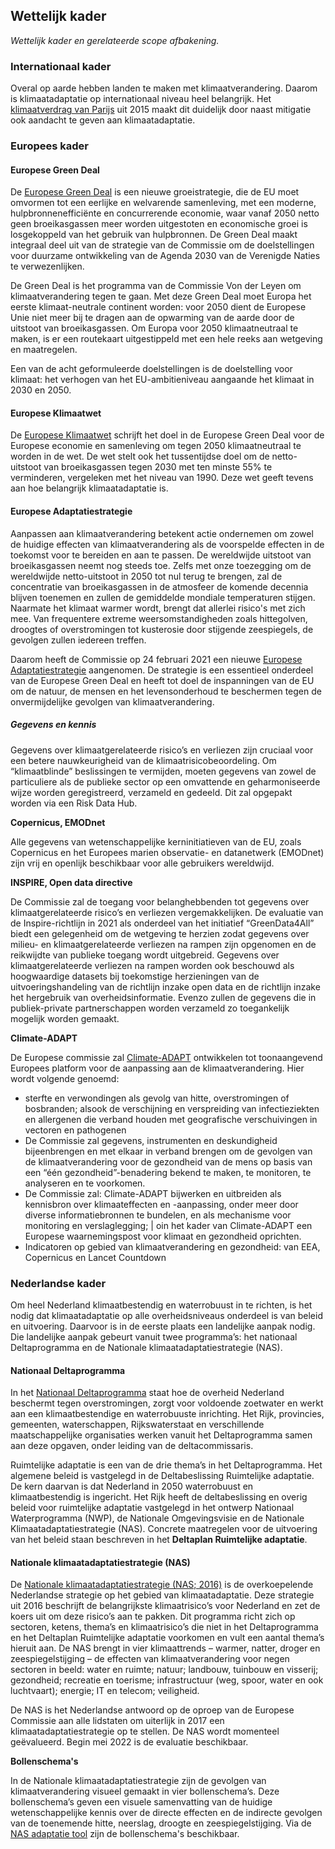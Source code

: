 ## Wettelijk kader

*Wettelijk kader en gerelateerde scope afbakening.*

### Internationaal kader
Overal op aarde hebben landen te maken met klimaatverandering. Daarom is klimaatadaptatie op internationaal niveau heel belangrijk. Het [klimaatverdrag van Parijs](https://wetten.overheid.nl/BWBV0006603/2017-08-27#Verdrag_2) uit 2015 maakt dit duidelijk door naast mitigatie ook aandacht te geven aan klimaatadaptatie. 

### Europees  kader

#### Europese Green Deal
De [Europese Green Deal](https://ec.europa.eu/info/strategy/priorities-2019-2024/european-green-deal_nl) is een nieuwe groeistrategie, die de EU moet omvormen tot een eerlijke en welvarende samenleving, met een moderne, hulpbronnenefficiënte en concurrerende economie, waar vanaf 2050 netto geen broeikasgassen meer worden uitgestoten en economische groei is losgekoppeld van het gebruik van hulpbronnen. De Green Deal maakt integraal deel uit van de strategie van de Commissie om de doelstellingen voor duurzame ontwikkeling van de Agenda 2030 van de Verenigde Naties te verwezenlijken.

De Green Deal is het programma van de Commissie Von der Leyen om klimaatverandering tegen te gaan. Met deze Green Deal moet Europa het eerste klimaat-neutrale continent worden: voor 2050 dient de Europese Unie niet meer bij te dragen aan de opwarming van de aarde door de uitstoot van broeikasgassen. Om Europa voor 2050 klimaatneutraal te maken, is er een routekaart uitgestippeld met een hele reeks aan wetgeving en maatregelen.

Een van de acht geformuleerde doelstellingen is de doelstelling voor klimaat: het verhogen van het EU-ambitieniveau aangaande het klimaat in 2030 en 2050.

#### Europese Klimaatwet
De [Europese Klimaatwet](https://ec.europa.eu/clima/policies/eu-climate-action/law_nl) schrijft het doel in de Europese Green Deal voor de Europese economie en samenleving om tegen 2050 klimaatneutraal te worden in de wet. De wet stelt ook het tussentijdse doel om de netto-uitstoot van broeikasgassen tegen 2030 met ten minste 55% te verminderen, vergeleken met het niveau van 1990. Deze wet geeft tevens aan hoe belangrijk klimaatadaptatie is.  

#### Europese Adaptatiestrategie 
Aanpassen aan klimaatverandering betekent actie ondernemen om zowel de huidige effecten van klimaatverandering als de voorspelde effecten in de toekomst voor te bereiden en aan te passen. De wereldwijde uitstoot van broeikasgassen neemt nog steeds toe. Zelfs met onze toezegging om de wereldwijde netto-uitstoot in 2050 tot nul terug te brengen, zal de concentratie van broeikasgassen in de atmosfeer de komende decennia blijven toenemen en zullen de gemiddelde mondiale temperaturen stijgen. Naarmate het klimaat warmer wordt, brengt dat allerlei risico's met zich mee. Van frequentere extreme weersomstandigheden zoals hittegolven, droogtes of overstromingen tot kusterosie door stijgende zeespiegels, de gevolgen zullen iedereen treffen.

Daarom heeft de Commissie op 24 februari 2021 een nieuwe [Europese Adaptatiestrategie](https://ec.europa.eu/clima/eu-action/adaptation-climate-change_en) aangenomen. De strategie is een essentieel onderdeel van de Europese Green Deal en heeft tot doel de inspanningen van de EU om de natuur, de mensen en het levensonderhoud te beschermen tegen de onvermijdelijke gevolgen van klimaatverandering.

##### Gegevens en kennis
Gegevens over klimaatgerelateerde risico’s en verliezen zijn cruciaal voor een betere nauwkeurigheid van de klimaatrisicobeoordeling. Om “klimaatblinde” beslissingen te vermijden, moeten gegevens van zowel de particuliere als de publieke sector op een omvattende en geharmoniseerde wijze worden geregistreerd, verzameld en gedeeld. Dit zal opgepakt worden via een Risk Data Hub. 

**Copernicus, EMODnet**

Alle gegevens van wetenschappelijke kerninitiatieven van de EU, zoals Copernicus en het Europees marien observatie- en datanetwerk (EMODnet) zijn vrij en openlijk beschikbaar voor alle gebruikers wereldwijd.


**INSPIRE, Open data directive**

De Commissie zal de toegang voor belanghebbenden tot gegevens over klimaatgerelateerde risico’s en verliezen vergemakkelijken. De evaluatie van de Inspire-richtlijn in 2021 als onderdeel van het initiatief “GreenData4All” biedt een gelegenheid om de wetgeving te herzien zodat gegevens over milieu- en klimaatgerelateerde verliezen na rampen zijn opgenomen en de reikwijdte van publieke toegang wordt uitgebreid. Gegevens over klimaatgerelateerde verliezen na rampen worden ook beschouwd als hoogwaardige datasets bij toekomstige herzieningen van de uitvoeringshandeling van de richtlijn inzake open data en de richtlijn inzake het hergebruik van overheidsinformatie. Evenzo zullen de gegevens die in publiek-private partnerschappen worden verzameld zo toegankelijk mogelijk worden gemaakt.


**Climate-ADAPT**

De Europese commissie zal [Climate-ADAPT](https://climate-adapt.eea.europa.eu/) ontwikkelen tot toonaangevend Europees platform voor de aanpassing aan de klimaatverandering.
Hier wordt volgende genoemd: 
- sterfte en verwondingen als gevolg van hitte, overstromingen of bosbranden; alsook de verschijning en verspreiding van infectieziekten en allergenen die verband houden met geografische verschuivingen in vectoren en pathogenen
- De Commissie zal gegevens, instrumenten en deskundigheid bijeenbrengen en met elkaar in verband brengen om de gevolgen van de klimaatverandering voor de gezondheid van de mens op basis van een “één gezondheid”-benadering bekend te maken, te monitoren, te analyseren en te voorkomen.
- De Commissie zal: Climate-ADAPT bijwerken en uitbreiden als kennisbron over klimaateffecten en -aanpassing, onder meer door diverse informatiebronnen te bundelen, en als mechanisme voor monitoring en verslaglegging; | oin het kader van Climate-ADAPT een Europese waarnemingspost voor klimaat en gezondheid oprichten.
- Indicatoren op gebied van klimaatverandering en gezondheid: van EEA, Copernicus en Lancet Countdown

### Nederlandse kader
Om heel Nederland klimaatbestendig en waterrobuust in te richten, is het nodig dat klimaatadaptatie op alle overheidsniveaus onderdeel is van beleid en uitvoering. Daarvoor is in de eerste plaats een landelijke aanpak nodig. Die landelijke aanpak gebeurt vanuit twee programma’s: het nationaal Deltaprogramma en de Nationale klimaatadaptatiestrategie (NAS).

#### Nationaal Deltaprogramma 
In het [Nationaal Deltaprogramma](https://www.deltaprogramma.nl/) staat hoe de overheid Nederland beschermt tegen overstromingen, zorgt voor voldoende zoetwater en werkt aan een klimaatbestendige en waterrobuuste inrichting. Het Rijk, provincies, gemeenten, waterschappen, Rijkswaterstaat en verschillende maatschappelijke organisaties werken vanuit het Deltaprogramma samen aan deze opgaven, onder leiding van de deltacommissaris. 

Ruimtelijke adaptatie is een van de drie thema’s in het Deltaprogramma. Het algemene beleid is vastgelegd in de Deltabeslissing Ruimtelijke adaptatie. De kern daarvan is dat Nederland in 2050 waterrobuust en klimaatbestendig is ingericht. Het Rijk heeft de deltabeslissing en overig beleid voor ruimtelijke adaptatie vastgelegd in het ontwerp Nationaal Waterprogramma (NWP), de Nationale Omgevingsvisie en de Nationale Klimaatadaptatiestrategie (NAS). Concrete maatregelen voor de uitvoering van het beleid staan beschreven in het **Deltaplan Ruimtelijke adaptatie**.


#### Nationale klimaatadaptatiestrategie (NAS)
De [Nationale klimaatadaptatiestrategie (NAS; 2016)](https://klimaatadaptatienederland.nl/publish/pages/120542/nas_rapport_5_1.pdf) is de overkoepelende Nederlandse strategie op het gebied van klimaatadaptatie. Deze strategie uit 2016 beschrijft de belangrijkste klimaatrisico’s voor Nederland en zet de koers uit om deze risico’s aan te pakken. Dit programma richt zich op sectoren, ketens, thema’s en klimaatrisico’s die niet in het Deltaprogramma en het Deltaplan Ruimtelijke adaptatie voorkomen en vult een aantal thema’s hieruit aan. De NAS brengt in vier klimaattrends – warmer, natter, droger en zeespiegelstijging – de effecten van klimaatverandering voor negen sectoren in beeld: water en ruimte; natuur; landbouw, tuinbouw en visserij; gezondheid; recreatie en toerisme; infrastructuur (weg, spoor, water
en ook luchtvaart); energie; IT en telecom; veiligheid.

De NAS is het Nederlandse antwoord op de oproep van de Europese Commissie aan alle lidstaten om uiterlijk in 2017 een klimaatadaptatiestrategie op te stellen. De NAS wordt momenteel geëvalueerd. Begin mei 2022 is de evaluatie beschikbaar.

**Bollenschema's**

In de Nationale klimaatadaptatiestrategie zijn de gevolgen van klimaatverandering visueel gemaakt in vier bollenschema’s. Deze bollenschema’s geven een visuele samenvatting van de huidige wetenschappelijke kennis over de directe effecten en de indirecte gevolgen van de toenemende hitte, neerslag, droogte en zeespiegelstijging. Via de [NAS adaptatie tool](https://nas-adaptatietool.nl/) zijn de bollenschema's beschikbaar.
